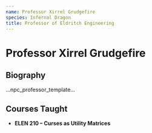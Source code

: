 ```yaml
---
name: Professor Xirrel Grudgefire
species: Infernal Dragon
title: Professor of Eldritch Engineering
---
```


# Professor Xirrel Grudgefire

## Biography
...npc_professor_template...

## Courses Taught
- **ELEN 210 – Curses as Utility Matrices**
